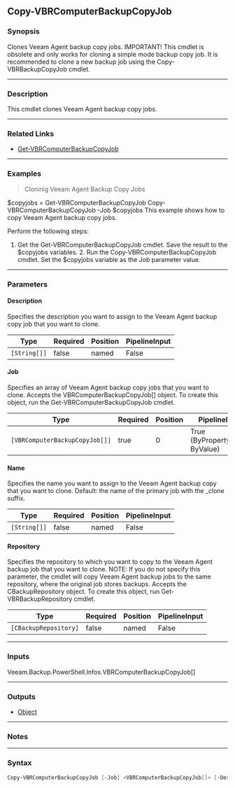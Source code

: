 Copy-VBRComputerBackupCopyJob
-----------------------------

### Synopsis
Clones Veeam Agent backup copy jobs. IMPORTANT! This cmdlet is obsolete and only works for cloning a simple mode backup copy job. It is recommended to clone a new backup job using the Copy-VBRBackupCopyJob cmdlet.

---

### Description

This cmdlet clones Veeam Agent backup copy jobs.

---

### Related Links
* [Get-VBRComputerBackupCopyJob](Get-VBRComputerBackupCopyJob)

---

### Examples
> Cloninig Veeam Agent Backup Copy Jobs

$copyjobs = Get-VBRComputerBackupCopyJob
Copy-VBRComputerBackupCopyJob -Job $copyjobs
This example shows how to copy Veeam Agent backup copy jobs.

Perform the following steps:

1. Get the Get-VBRComputerBackupCopyJob cmdlet. Save the result to the $copyjobs variables.   2. Run the Copy-VBRComputerBackupCopyJob cmdlet. Set the $copyjobs variable as the Job parameter value.

---

### Parameters
#### **Description**
Specifies the description you want to assign to the Veeam Agent backup copy job that you want to clone.

|Type        |Required|Position|PipelineInput|
|------------|--------|--------|-------------|
|`[String[]]`|false   |named   |False        |

#### **Job**
Specifies an array of Veeam Agent backup copy jobs that you want to clone. Accepts the VBRComputerBackupCopyJob[] object. To create this object, run the Get-VBRComputerBackupCopyJob cmdlet.

|Type                          |Required|Position|PipelineInput                 |
|------------------------------|--------|--------|------------------------------|
|`[VBRComputerBackupCopyJob[]]`|true    |0       |True (ByPropertyName, ByValue)|

#### **Name**
Specifies the name you want to assign to the Veeam Agent backup copy that you want to clone. Default: the name of the primary job with the _clone<clone sequence number> suffix.

|Type        |Required|Position|PipelineInput|
|------------|--------|--------|-------------|
|`[String[]]`|false   |named   |False        |

#### **Repository**
Specifies the repository to which you want to copy to the Veeam Agent backup job that you want to clone.
NOTE: If you do not specify this parameter, the cmdlet will copy Veeam Agent backup jobs to the same repository, where the original job stores backups. Accepts the CBackupRepository object. To create this object, run Get-VBRBackupRepository cmdlet.

|Type                 |Required|Position|PipelineInput|
|---------------------|--------|--------|-------------|
|`[CBackupRepository]`|false   |named   |False        |

---

### Inputs
Veeam.Backup.PowerShell.Infos.VBRComputerBackupCopyJob[]

---

### Outputs
* [Object](https://learn.microsoft.com/en-us/dotnet/api/System.Object)

---

### Notes

---

### Syntax
```PowerShell
Copy-VBRComputerBackupCopyJob [-Job] <VBRComputerBackupCopyJob[]> [-Description <String[]>] [-Name <String[]>] [-Repository <CBackupRepository>] [<CommonParameters>]
```
